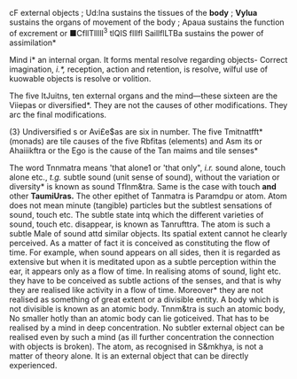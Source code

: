 cF external objects ; Ud:lna sustains the tissues of the **body** ; **Vylua** sustains the organs of movement of the body ; Apaua sustains the function of excrement or ■CfllTllllI<sup>3</sup> tlQIS flllfl SaillflLTBa sustains the power of assimilation\*

Mind i\* an internal organ. It forms mental resolve regarding objects- Correct imagination, *i.\*,* reception, action and retention, is resolve, wilful use of kuowable objects is resolve or volition.

The five ItJuitns, ten external organs and the mind—these sixteen are the Viiepas or diversified\*. They are not the causes of other modifications. They arc the final modifications.

(3} Undiversified s or Avi£e\$as are six in number. The five Tmitnatfft\* (monads) are tile causes of the five Rbfitas (elements) and Asm its or Ahaiiikftra or the Ego is the cause of the Tan maims and tile senses\*

The word Tnnmatra means 'that alone1 or 'that only", *i.r.* sound alone, touch alone etc., *t.g.* subtle sound (unit sense of sound), without the variation or diversity\* is known as sound Tflnm&tra. Same is the case with touch **and** other **TaumiUras.** The other epithet of Tanmatra is Paramdpu or atom. Atom does not mean minute (tangible) particles but the subtlest sensations of sound, touch etc. The subtle state intq which the different varieties of sound, touch etc. disappear, is known as Tanrufttra. The atom is such a subtle Male of sound attd similar objects. Its spatial extent cannot he clearly perceived. As a matter of fact it is conceived as constituting the flow of time. For example, when sound appears on all sides, then it is regarded as extensive but when it is meditated upon as a subtle perception within the ear, it appears only as a flow of time. In realising atoms of sound, light etc. they have to be conceived as subtle actions of the senses, and that is why they are realised like activity in a flow of time. Moreover\* they are not realised as something of great extent or a divisible entity. A body which is not divisible is known as an atomic body. Tnnm&tra is such an atomic body, No smaller hotly than an atomic body can lie goticeived. That has to be realised by a mind in deep concentration. No subtler external object can be realised even by such a mind (as ill further concentration the connection with objects is broken). The atom, as recognised in S&mkhya, is not a matter of theory alone. It is an external object that can be directly experienced.